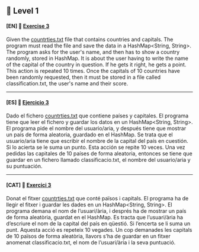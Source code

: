 :star2: Level 1
-

#### [EN] 📍 [Exercise 3](https://github.com/ariamdev/IT-ACADEMY-SPRINT-1/tree/main/SPRINT1/Tasca%20S1%2003%20Java%20Collections/Nivell1/n1exercici3)

Given the [countrties.txt](https://github.com/ariamdev/IT-ACADEMY-SPRINT-1/blob/main/SPRINT1/Tasca%20S1%2003%20Java%20Collections/Nivell1/n1exercici3/countries.txt) file that contains countries and capitals. 
The program must read the file and save the data in a HashMap<String, String>. The program asks for the user's name, and then has to show a country randomly, stored in HashMap. 
It is about the user having to write the name of the capital of the country in question. 
If he gets it right, he gets a point. This action is repeated 10 times. Once the capitals of 10 countries have been randomly requested, then it must be stored in a file called classification.txt, the user's name and their score.

---

#### [ES] 📍 [Ejercicio 3](https://github.com/ariamdev/IT-ACADEMY-SPRINT-1/tree/main/SPRINT1/Tasca%20S1%2003%20Java%20Collections/Nivell1/n1exercici3)

Dado el fichero [countrties.txt](https://github.com/ariamdev/IT-ACADEMY-SPRINT-1/blob/main/SPRINT1/Tasca%20S1%2003%20Java%20Collections/Nivell1/n1exercici3/countries.txt) que contiene países y capitales. El programa tiene que leer el fichero y guardar los datos en un HashMap<String, String>. 
El programa pide el nombre del usuario/aria, y después tiene que mostrar un país de forma aleatoria, guardado en el HashMap.
Se trata que el usuario/aria tiene que escribir el nombre de la capital del país en cuestión. Si lo acierta se le suma un punto. 
Esta acción se repite 10 veces. Una vez pedidas las capitales de 10 países de forma aleatoria, entonces se tiene que guardar en un fichero llamado classificacio.txt, el nombre del usuario/aria y su puntuación.

---

#### [CAT] 📍 [Exercici 3](https://github.com/ariamdev/IT-ACADEMY-SPRINT-1/tree/main/SPRINT1/Tasca%20S1%2003%20Java%20Collections/Nivell1/n1exercici3)

Donat el fitxer [countrties.txt](https://github.com/ariamdev/IT-ACADEMY-SPRINT-1/blob/main/SPRINT1/Tasca%20S1%2003%20Java%20Collections/Nivell1/n1exercici3/countries.txt) que conté països i capitals. 
El programa ha de llegir el fitxer i guardar les dades en un HashMap<String, String>.
El programa demana el nom de l’usuari/ària, i després ha de mostrar un país de forma aleatòria, guardat en el HashMap.
Es tracta que l’usuari/ària ha d’escriure el nom de la capital del país en qüestió. 
Si l’encerta se li suma un punt. Aquesta acció es repeteix 10 vegades. 
Un cop demanades les capitals de 10 països de forma aleatòria, llavors s’ha de guardar en un fitxer anomenat classificacio.txt, el nom de l’usuari/ària i la seva puntuació.


